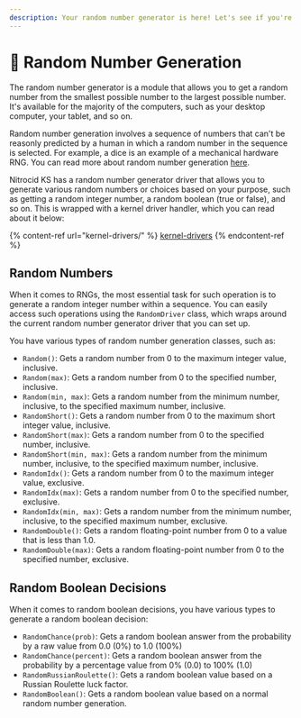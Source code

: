 ```yaml
---
description: Your random number generator is here! Let's see if you're lucky.
---
```


# 🎰 Random Number Generation

The random number generator is a module that allows you to get a random number from the smallest possible number to the largest possible number. It's available for the majority of the computers, such as your desktop computer, your tablet, and so on.

Random number generation involves a sequence of numbers that can't be reasonly predicted by a human in which a random number in the sequence is selected. For example, a dice is an example of a mechanical hardware RNG. You can read more about random number generation [here](https://en.m.wikipedia.org/wiki/Random\_number\_generation).

Nitrocid KS has a random number generator driver that allows you to generate various random numbers or choices based on your purpose, such as getting a random integer number, a random boolean (true or false), and so on. This is wrapped with a kernel driver handler, which you can read about it below:

{% content-ref url="kernel-drivers/" %}
[kernel-drivers](kernel-drivers/)
{% endcontent-ref %}

## Random Numbers

When it comes to RNGs, the most essential task for such operation is to generate a random integer number within a sequence. You can easily access such operations using the `RandomDriver` class, which wraps around the current random number generator driver that you can set up.

You have various types of random number generation classes, such as:

* `Random()`: Gets a random number from 0 to the maximum integer value, inclusive.
* `Random(max)`: Gets a random number from 0 to the specified number, inclusive.
* `Random(min, max)`: Gets a random number from the minimum number, inclusive, to the specified maximum number, inclusive.
* `RandomShort()`: Gets a random number from 0 to the maximum short integer value, inclusive.
* `RandomShort(max)`: Gets a random number from 0 to the specified number, inclusive.
* `RandomShort(min, max)`: Gets a random number from the minimum number, inclusive, to the specified maximum number, inclusive.
* `RandomIdx()`: Gets a random number from 0 to the maximum integer value, exclusive.
* `RandomIdx(max)`: Gets a random number from 0 to the specified number, exclusive.
* `RandomIdx(min, max)`: Gets a random number from the minimum number, inclusive, to the specified maximum number, exclusive.
* `RandomDouble()`: Gets a random floating-point number from 0 to a value that is less than 1.0.
* `RandomDouble(max)`: Gets a random floating-point number from 0 to the specified number, exclusive.

## Random Boolean Decisions

When it comes to random boolean decisions, you have various types to generate a random boolean decision:

* `RandomChance(prob)`: Gets a random boolean answer from the probability by a raw value from 0.0 (0%) to 1.0 (100%)
* `RandomChance(percent)`: Gets a random boolean answer from the probability by a percentage value from 0% (0.0) to 100% (1.0)
* `RandomRussianRoulette()`: Gets a random boolean value based on a Russian Roulette luck factor.
* `RandomBoolean()`: Gets a random boolean value based on a normal random number generation.
